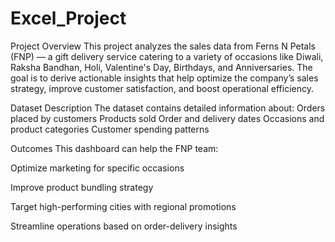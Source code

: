 # Excel_Project

Project Overview
This project analyzes the sales data from Ferns N Petals (FNP) — a gift delivery service catering to a variety of occasions like Diwali, Raksha Bandhan, Holi, Valentine's Day, Birthdays, and Anniversaries. The goal is to derive actionable insights that help optimize the company’s sales strategy, improve customer satisfaction, and boost operational efficiency.

Dataset Description
The dataset contains detailed information about:
Orders placed by customers
Products sold
Order and delivery dates
Occasions and product categories
Customer spending patterns


 Outcomes
This dashboard can help the FNP team:

Optimize marketing for specific occasions

Improve product bundling strategy

Target high-performing cities with regional promotions

Streamline operations based on order-delivery insights

